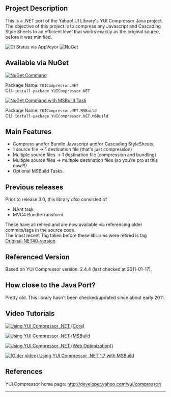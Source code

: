 ## Project Description
This is a .NET port of the Yahoo! UI Library's YUI Compressor Java project. The objective of this project is to compress any Javascript and Cascading Style Sheets to an efficient level that works exactly as the original source, before it was minified.

![CI Status via AppVeyor](https://ci.appveyor.com/api/projects/status/ttirf8q8kpm89a2v) ![NuGet](http://img.shields.io/nuget/dt/yuicompressor.net.svg?syle=flat-square)

## Available via NuGet
[![NuGet Command](http://i.imgur.com/Bkfqq.png)](http://nuget.org/packages/YUICompressor.NET)

Package Name: `YUICompressor.NET`  
CLI: `install-package YUICompressor.NET`

[![NuGet Command with MSBuild Task](http://i.imgur.com/aqKIj.png)](http://nuget.org/packages/YUICompressor.NET.MSBuild)

Package Name: `YUICompressor.NET.MSBuild`  
CLI: `install-package YUICompressor.NET.MSBuild`

## Main Features

- Compress and/or Bundle Javascript and/or Cascading StyleSheets.
- 1 source file -> 1 destination file (that's just compression)
- Multiple source files -> 1 destination file (compression and bundling)
- Multiple source files -> multiple destination files (so you're pro at this now?!)
- Optional MSBuild Tasks.

## Previous releases
Prior to release 3.0, this library _also_ consisted of
- NAnt task
- MVC4 BundleTransform.

These have all retired and are now available via referencing older commits/tags in the source code.  
The most recent Tag taken before these libraries were retired is tag [Original-NET40-version](https://github.com/YUICompressor-NET/YUICompressor.NET/tree/Original-NET40-version).

## Referenced Version
Based on YUI Compressor version: 2.4.4 (last checked at 2011-01-17).

## How close to the Java Port?
Pretty old. This library hasn't been checked/updated since about early 2011.

## Video Tutorials

[![Using YUI Compressor .NET (Core)](http://i.imgur.com/9KBgp.png)](http://www.youtube.com/watch?v=LzoYUsKikx0)

[![Using YUI Compressor .NET (MSBuild](http://i.imgur.com/m34Hx.png)](http://www.youtube.com/watch?v=sFFZ0nQog8U)

[![Using YUI Compressor .NET (Web Optimization))](http://i.imgur.com/MQR0h.png)](http://www.youtube.com/watch?v=NSHGSbViMm8)

[![(Older video) Using YUI Compressor .NET 1.7 with MSBuild](http://i.imgur.com/T4ULh.png)](http://www.youtube.com/watch?v=Cj8MHPCubuM)


## References
YUI Compressor home page: http://developer.yahoo.com/yui/compressor/

---
